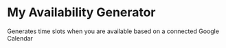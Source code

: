 # My Availability Generator
Generates time slots when you are available based on a connected Google Calendar
